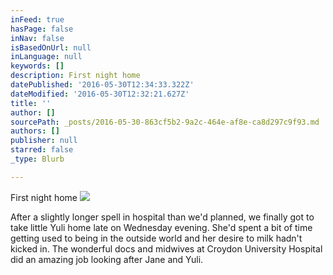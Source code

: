 ```yaml
---
inFeed: true
hasPage: false
inNav: false
isBasedOnUrl: null
inLanguage: null
keywords: []
description: First night home
datePublished: '2016-05-30T12:34:33.322Z'
dateModified: '2016-05-30T12:32:21.627Z'
title: ''
author: []
sourcePath: _posts/2016-05-30-863cf5b2-9a2c-464e-af8e-ca8d297c9f93.md
authors: []
publisher: null
starred: false
_type: Blurb

---
```

First night home
![](https://the-grid-user-content.s3-us-west-2.amazonaws.com/58632c19-a295-4ad4-a790-66ed2273a00c.jpg)

After a slightly longer spell in hospital than we'd planned, we finally got to take little Yuli home late on Wednesday evening. She'd spent a bit of time getting used to being in the outside world and her desire to milk hadn't kicked in. The wonderful docs and midwives at Croydon University Hospital did an amazing job looking after Jane and Yuli.